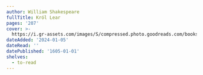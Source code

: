 ```yaml
---
author: William Shakespeare
fullTitle: Król Lear
pages: '207'
cover: >-
  https://i.gr-assets.com/images/S/compressed.photo.goodreads.com/books/1265384366l/7696233.jpg
dateAdded: '2024-01-05'
dateRead: ''
datePublished: '1605-01-01'
shelves:
  - to-read
---
```

